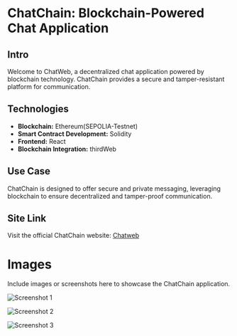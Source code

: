 # ChatChain: Blockchain-Powered Chat Application

## Intro

Welcome to ChatWeb, a decentralized chat application powered by blockchain technology. ChatChain provides a secure and tamper-resistant platform for communication.

## Technologies

- **Blockchain:** Ethereum(SEPOLIA-Testnet)
- **Smart Contract Development:**  Solidity
- **Frontend:** React
- **Blockchain Integration:** thirdWeb

## Use Case

ChatChain is designed to offer secure and private messaging, leveraging blockchain to ensure decentralized and tamper-proof communication.

## Site Link

Visit the official ChatChain website: [Chatweb](https://chatwebblockchainuseless.netlify.app/)

# Images

Include images or screenshots here to showcase the ChatChain application.

![Screenshot 1](./images/image1.png)

![Screenshot 2](./images/image2.png)

![Screenshot 3](./images/image1.png)

<!-- Add more screenshots if needed -->



